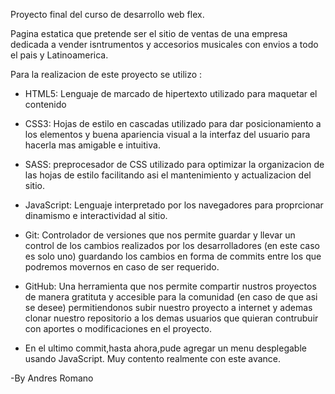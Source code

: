 Proyecto final del curso de desarrollo web flex.

Pagina estatica que pretende ser el sitio de ventas de una empresa dedicada a vender isntrumentos y accesorios musicales con envios a todo el pais y Latinoamerica. 

<!-- Tecnologias empleadas en el desarrollo -->

Para la realizacion de este proyecto se utilizo :

- HTML5: Lenguaje de marcado de hipertexto utilizado para maquetar el contenido
- CSS3: Hojas de estilo en cascadas utilizado para dar posicionamiento a los elementos y buena apariencia visual a la interfaz del usuario para hacerla mas amigable e intuitiva.

- SASS: preprocesador de CSS utilizado para optimizar la organizacion de las hojas de estilo facilitando asi el mantenimiento y actualizacion del sitio.

- JavaScript: Lenguaje interpretado por los navegadores para proprcionar dinamismo e interactividad al sitio.

- Git: Controlador de versiones que nos permite guardar y llevar un control de los cambios realizados por los desarrolladores (en este caso es solo uno) guardando los cambios en forma de commits entre los que podremos movernos en caso de ser requerido.

- GitHub: Una herramienta que nos permite compartir nustros proyectos de manera gratituta y accesible para la comunidad (en caso de que asi se desee) permitiendonos subir nuestro proyecto a internet y ademas clonar nuestro repositorio a los demas usuarios que quieran contrubuir con aportes o modificaciones en el proyecto.

- En el ultimo commit,hasta ahora,pude agregar un menu desplegable usando JavaScript. Muy contento realmente con este avance.

-By Andres Romano
